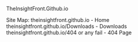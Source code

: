 TheInsightFront.Github.io

Site Map:
theinsightfront.github.io - Home
theinsightfront.github.io/Downloads - Downloads
theinsightfront.github.io/404 or any fail - 404 Page
